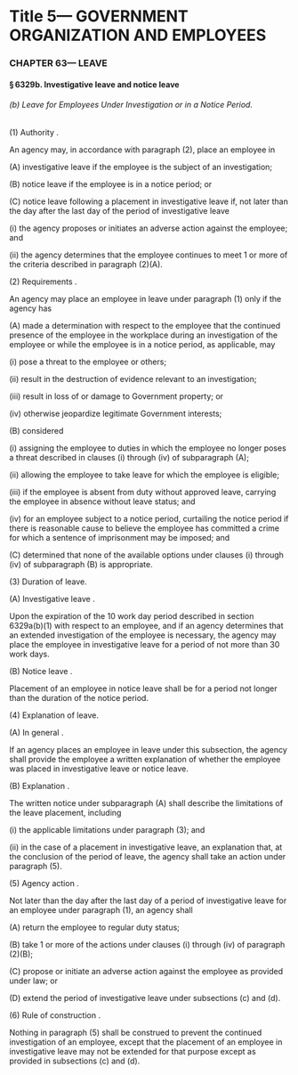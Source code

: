 
# Title 5— GOVERNMENT ORGANIZATION AND EMPLOYEES
### CHAPTER 63— LEAVE
#### § 6329b. Investigative leave and notice leave
###### (b) Leave for Employees Under Investigation or in a Notice Period.

(1) Authority .

An agency may, in accordance with paragraph (2), place an employee in

(A) investigative leave if the employee is the subject of an investigation;

(B) notice leave if the employee is in a notice period; or

(C) notice leave following a placement in investigative leave if, not later than the day after the last day of the period of investigative leave

(i) the agency proposes or initiates an adverse action against the employee; and

(ii) the agency determines that the employee continues to meet 1 or more of the criteria described in paragraph (2)(A).

(2) Requirements .

An agency may place an employee in leave under paragraph (1) only if the agency has

(A) made a determination with respect to the employee that the continued presence of the employee in the workplace during an investigation of the employee or while the employee is in a notice period, as applicable, may

(i) pose a threat to the employee or others;

(ii) result in the destruction of evidence relevant to an investigation;

(iii) result in loss of or damage to Government property; or

(iv) otherwise jeopardize legitimate Government interests;

(B) considered

(i) assigning the employee to duties in which the employee no longer poses a threat described in clauses (i) through (iv) of subparagraph (A);

(ii) allowing the employee to take leave for which the employee is eligible;

(iii) if the employee is absent from duty without approved leave, carrying the employee in absence without leave status; and

(iv) for an employee subject to a notice period, curtailing the notice period if there is reasonable cause to believe the employee has committed a crime for which a sentence of imprisonment may be imposed; and

(C) determined that none of the available options under clauses (i) through (iv) of subparagraph (B) is appropriate.

(3) Duration of leave.

(A) Investigative leave .

Upon the expiration of the 10 work day period described in section 6329a(b)(1) with respect to an employee, and if an agency determines that an extended investigation of the employee is necessary, the agency may place the employee in investigative leave for a period of not more than 30 work days.

(B) Notice leave .

Placement of an employee in notice leave shall be for a period not longer than the duration of the notice period.

(4) Explanation of leave.

(A) In general .

If an agency places an employee in leave under this subsection, the agency shall provide the employee a written explanation of whether the employee was placed in investigative leave or notice leave.

(B) Explanation .

The written notice under subparagraph (A) shall describe the limitations of the leave placement, including

(i) the applicable limitations under paragraph (3); and

(ii) in the case of a placement in investigative leave, an explanation that, at the conclusion of the period of leave, the agency shall take an action under paragraph (5).

(5) Agency action .

Not later than the day after the last day of a period of investigative leave for an employee under paragraph (1), an agency shall

(A) return the employee to regular duty status;

(B) take 1 or more of the actions under clauses (i) through (iv) of paragraph (2)(B);

(C) propose or initiate an adverse action against the employee as provided under law; or

(D) extend the period of investigative leave under subsections (c) and (d).

(6) Rule of construction .

Nothing in paragraph (5) shall be construed to prevent the continued investigation of an employee, except that the placement of an employee in investigative leave may not be extended for that purpose except as provided in subsections (c) and (d).
